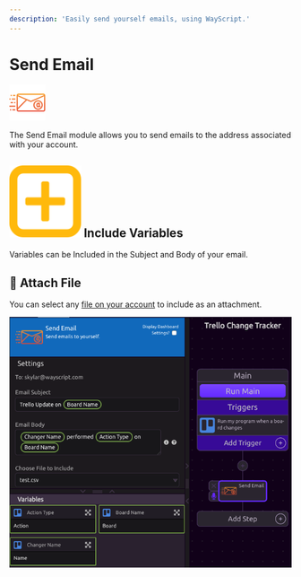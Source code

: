 ```yaml
---
description: 'Easily send yourself emails, using WayScript.'
---
```


# Send Email

![Send yourself an email.](../../.gitbook/assets/email%20%283%29.png)

The Send Email module allows you to send emails to the address associated with your account.

## ![](../../.gitbook/assets/create_var.png) Include Variables

Variables can be Included in the Subject and Body of your email.

## 📎 Attach File

You can select any [file on your account](../../getting_started/file-system.md) to include as an attachment.

![](../../.gitbook/assets/screen-shot-2019-07-17-at-3.06.34-pm.png)

